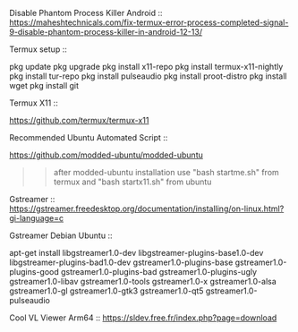 Disable Phantom Process Killer Android ::
https://maheshtechnicals.com/fix-termux-error-process-completed-signal-9-disable-phantom-process-killer-in-android-12-13/

Termux setup ::

pkg update
pkg upgrade
pkg install x11-repo
pkg install termux-x11-nightly
pkg install tur-repo
pkg install pulseaudio
pkg install proot-distro
pkg install wget
pkg install git

Termux X11 ::

https://github.com/termux/termux-x11

Recommended Ubuntu Automated Script ::

https://github.com/modded-ubuntu/modded-ubuntu

>> after modded-ubuntu installation use "bash startme.sh" from termux and "bash startx11.sh" from ubuntu


Gstreamer ::
https://gstreamer.freedesktop.org/documentation/installing/on-linux.html?gi-language=c

Gstreamer Debian Ubuntu ::

apt-get install libgstreamer1.0-dev libgstreamer-plugins-base1.0-dev libgstreamer-plugins-bad1.0-dev gstreamer1.0-plugins-base gstreamer1.0-plugins-good gstreamer1.0-plugins-bad gstreamer1.0-plugins-ugly gstreamer1.0-libav gstreamer1.0-tools gstreamer1.0-x gstreamer1.0-alsa gstreamer1.0-gl gstreamer1.0-gtk3 gstreamer1.0-qt5 gstreamer1.0-pulseaudio

Cool VL Viewer Arm64 ::
https://sldev.free.fr/index.php?page=download
